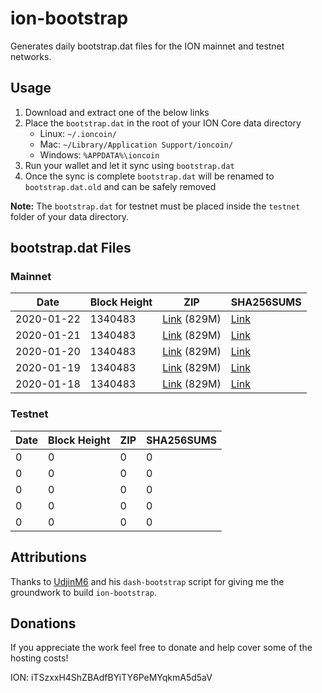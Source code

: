 # ion-bootstrap

Generates daily bootstrap.dat files for the ION mainnet and testnet networks.

## Usage

1. Download and extract one of the below links
2. Place the `bootstrap.dat` in the root of your ION Core data directory
    - Linux: `~/.ioncoin/`
    - Mac: `~/Library/Application Support/ioncoin/`
    - Windows: `%APPDATA%\ioncoin`
3. Run your wallet and let it sync using `bootstrap.dat`
4. Once the sync is complete `bootstrap.dat` will be renamed to `bootstrap.dat.old` and can be safely removed

**Note:** The `bootstrap.dat` for testnet must be placed inside the `testnet` folder of your data directory.

## bootstrap.dat Files

### Mainnet

|    Date    | Block Height | ZIP | SHA256SUMS |
| ---------- | ------------ | --- | ---------- |
| 2020-01-22 | 1340483 | [Link](https://s3-ap-southeast-2.amazonaws.com/ion-bootstrap/mainnet/2020-01-22/bootstrap.dat.zip) (829M) | [Link](https://s3-ap-southeast-2.amazonaws.com/ion-bootstrap/mainnet/2020-01-22/SHA256SUMS) |
| 2020-01-21 | 1340483 | [Link](https://s3-ap-southeast-2.amazonaws.com/ion-bootstrap/mainnet/2020-01-21/bootstrap.dat.zip) (829M) | [Link](https://s3-ap-southeast-2.amazonaws.com/ion-bootstrap/mainnet/2020-01-21/SHA256SUMS) |
| 2020-01-20 | 1340483 | [Link](https://s3-ap-southeast-2.amazonaws.com/ion-bootstrap/mainnet/2020-01-20/bootstrap.dat.zip) (829M) | [Link](https://s3-ap-southeast-2.amazonaws.com/ion-bootstrap/mainnet/2020-01-20/SHA256SUMS) |
| 2020-01-19 | 1340483 | [Link](https://s3-ap-southeast-2.amazonaws.com/ion-bootstrap/mainnet/2020-01-19/bootstrap.dat.zip) (829M) | [Link](https://s3-ap-southeast-2.amazonaws.com/ion-bootstrap/mainnet/2020-01-19/SHA256SUMS) |
| 2020-01-18 | 1340483 | [Link](https://s3-ap-southeast-2.amazonaws.com/ion-bootstrap/mainnet/2020-01-18/bootstrap.dat.zip) (829M) | [Link](https://s3-ap-southeast-2.amazonaws.com/ion-bootstrap/mainnet/2020-01-18/SHA256SUMS) |

### Testnet

|    Date    | Block Height | ZIP | SHA256SUMS |
| ---------- | ------------ | --- | ---------- |
| 0 | 0 | 0 | 0 |
| 0 | 0 | 0 | 0 |
| 0 | 0 | 0 | 0 |
| 0 | 0 | 0 | 0 |
| 0 | 0 | 0 | 0 |

## Attributions

Thanks to [UdjinM6](https://github.com/UdjinM6) and his `dash-bootstrap` script
for giving me the groundwork to build `ion-bootstrap`.

## Donations

If you appreciate the work feel free to donate and help cover some of the
hosting costs!

ION: iTSzxxH4ShZBAdfBYiTY6PeMYqkmA5d5aV
